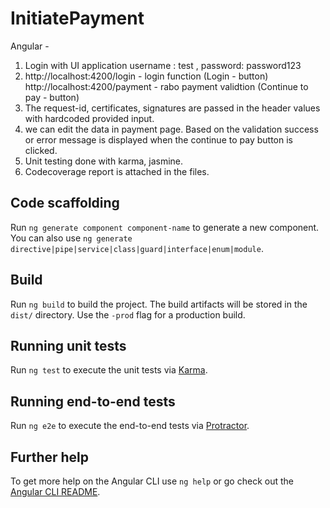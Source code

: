 # InitiatePayment

Angular -  

1. Login with UI application  username : test ,  password: password123 
2. http://localhost:4200/login   - login function (Login - button)
   http://localhost:4200/payment  - rabo payment validtion (Continue to pay - button)
3. The request-id, certificates, signatures are passed in the header values with hardcoded provided input. 
4. we can edit the data in payment page. Based on the validation success or error message is displayed
   when the continue to pay button is clicked.
5. Unit testing done with karma, jasmine.
6. Codecoverage report is attached in the files.

## Code scaffolding

Run `ng generate component component-name` to generate a new component. You can also use `ng generate directive|pipe|service|class|guard|interface|enum|module`.

## Build

Run `ng build` to build the project. The build artifacts will be stored in the `dist/` directory. Use the `-prod` flag for a production build.

## Running unit tests

Run `ng test` to execute the unit tests via [Karma](https://karma-runner.github.io).

## Running end-to-end tests

Run `ng e2e` to execute the end-to-end tests via [Protractor](http://www.protractortest.org/).

## Further help

To get more help on the Angular CLI use `ng help` or go check out the [Angular CLI README](https://github.com/angular/angular-cli/blob/master/README.md).
